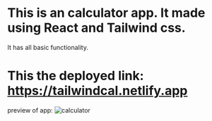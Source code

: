 # This is an calculator app. It made using React and Tailwind css.
It has all basic functionality.

# This the deployed link: https://tailwindcal.netlify.app

preview of app:
![calculator](https://github.com/Sudip-C/React-calculator/assets/110247476/e6912985-01e7-4a58-bd8c-a9b7772caa85)
